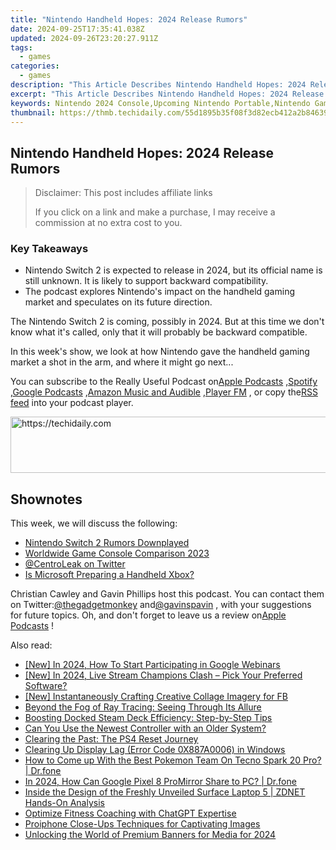 ```yaml
---
title: "Nintendo Handheld Hopes: 2024 Release Rumors"
date: 2024-09-25T17:35:41.038Z
updated: 2024-09-26T23:20:27.911Z
tags:
  - games
categories:
  - games
description: "This Article Describes Nintendo Handheld Hopes: 2024 Release Rumors"
excerpt: "This Article Describes Nintendo Handheld Hopes: 2024 Release Rumors"
keywords: Nintendo 2024 Console,Upcoming Nintendo Portable,Nintendo Game Boy Clone?,Hopes for New Handheld,Rumored Nintendo Device,Next-Gen Nintendo Gear,HOPES
thumbnail: https://thmb.techidaily.com/55d1895b35f08f3d82ecb412a2b84639eef0d00ef22964bfc70576f31a7b8bbc.jpg
---
```


## Nintendo Handheld Hopes: 2024 Release Rumors

>  Disclaimer: This post includes affiliate links
>
>  If you click on a link and make a purchase, I may receive a commission at no extra cost to you.
>

### Key Takeaways

* Nintendo Switch 2 is expected to release in 2024, but its official name is still unknown. It is likely to support backward compatibility.
* The podcast explores Nintendo's impact on the handheld gaming market and speculates on its future direction.

 The Nintendo Switch 2 is coming, possibly in 2024\. But at this time we don't know what it's called, only that it will probably be backward compatible.

 In this week's show, we look at how Nintendo gave the handheld gaming market a shot in the arm, and where it might go next...

 You can subscribe to the Really Useful Podcast on[Apple Podcasts](https://podcasts.apple.com/gb/podcast/the-really-useful-podcast/id1437847131?mt=2) ,[Spotify](https://open.spotify.com/show/283gDxLd6OTNEpRq6tN7ha) ,[Google Podcasts](https://www.google.com/podcasts?feed=aHR0cHM6Ly9hbmNob3IuZm0vcy8zMWJlNDcwL3BvZGNhc3QvcnNz) ,[Amazon Music and Audible](https://music.amazon.co.uk/podcasts/20ab73d4-5da2-46c7-a17f-dc6eb39bdb48/The-Really-Useful-Podcast) ,[Player FM](https://player.fm/series/the-really-useful-podcast-2491856) , or copy the[RSS feed](https://feeds.transistor.fm/the-really-useful-podcast) into your podcast player.

<!-- affiliate ads begin -->
<a href="https://appsumo.8odi.net/c/5597632/2130890/7443" target="_top" id="2130890">
  <img src="//a.impactradius-go.com/display-ad/7443-2130890" border="0" alt="https://techidaily.com" width="728" height="90"/>
</a>
<img height="0" width="0" src="https://appsumo.8odi.net/i/5597632/2130890/7443" style="position:absolute;visibility:hidden;" border="0" />
<!-- affiliate ads end -->

## Shownotes

This week, we will discuss the following:

* [Nintendo Switch 2 Rumors Downplayed](https://in.ign.com/nintendo-switch-2-unofficial-name/201860/news/nintendo-switch-2-2024-launch-rumors-dismissed-by-president-shuntaro-furukawa)
* [Worldwide Game Console Comparison 2023](https://www.vgchartz.com/article/457236/ps5-vs-xbox-series-xs-vs-switch-2023-worldwide-sales-comparison-charts-through-april/)
* [@CentroLeak on Twitter](https://twitter.com/CentroLeaks/status/1756498922762015165)
* [Is Microsoft Preparing a Handheld Xbox?](https://www.levelup.com/en/news/774539/RUMOR-Microsoft-prepares-2-nextgen-consoles-will-have-portable-Xbox-similar-to-Switch)

 Christian Cawley and Gavin Phillips host this podcast. You can contact them on Twitter:[@thegadgetmonkey](https://twitter.com/thegadgetmonkey) and[@gavinspavin](https://twitter.com/gavinspavin) , with your suggestions for future topics. Oh, and don't forget to leave us a review on[Apple Podcasts](http://podcasts.apple.com/gb/podcast/the-really-useful-podcast/id1437847131?mt=2) !

<ins class="adsbygoogle"
     style="display:block"
     data-ad-format="autorelaxed"
     data-ad-client="ca-pub-7571918770474297"
     data-ad-slot="1223367746"></ins>

<ins class="adsbygoogle"
     style="display:block"
     data-ad-client="ca-pub-7571918770474297"
     data-ad-slot="8358498916"
     data-ad-format="auto"
     data-full-width-responsive="true"></ins>

<span class="atpl-alsoreadstyle">Also read:</span>
<div><ul>
<li><a href="https://on-screen-recording.techidaily.com/new-in-2024-how-to-start-participating-in-google-webinars/"><u>[New] In 2024, How To Start Participating in Google Webinars</u></a></li>
<li><a href="https://fox-boxes.techidaily.com/new-in-2024-live-stream-champions-clash-pick-your-preferred-software/"><u>[New] In 2024, Live Stream Champions Clash – Pick Your Preferred Software?</u></a></li>
<li><a href="https://extra-approaches.techidaily.com/new-instantaneously-crafting-creative-collage-imagery-for-fb/"><u>[New] Instantaneously Crafting Creative Collage Imagery for FB</u></a></li>
<li><a href="https://games-able.techidaily.com/beyond-the-fog-of-ray-tracing-seeing-through-its-allure/"><u>Beyond the Fog of Ray Tracing: Seeing Through Its Allure</u></a></li>
<li><a href="https://games-able.techidaily.com/boosting-docked-steam-deck-efficiency-step-by-step-tips/"><u>Boosting Docked Steam Deck Efficiency: Step-by-Step Tips</u></a></li>
<li><a href="https://games-able.techidaily.com/can-you-use-the-newest-controller-with-an-older-system/"><u>Can You Use the Newest Controller with an Older System?</u></a></li>
<li><a href="https://games-able.techidaily.com/clearing-the-past-the-ps4-reset-journey/"><u>Clearing the Past: The PS4 Reset Journey</u></a></li>
<li><a href="https://games-able.techidaily.com/clearing-up-display-lag-error-code-0x887a0006-in-windows/"><u>Clearing Up Display Lag (Error Code 0X887A0006) in Windows</u></a></li>
<li><a href="https://pokemon-go-android.techidaily.com/how-to-come-up-with-the-best-pokemon-team-on-tecno-spark-20-pro-drfone-by-drfone-virtual-android/"><u>How to Come up With the Best Pokemon Team On Tecno Spark 20 Pro? | Dr.fone</u></a></li>
<li><a href="https://screen-mirror.techidaily.com/in-2024-how-can-google-pixel-8-promirror-share-to-pc-drfone-by-drfone-android/"><u>In 2024, How Can Google Pixel 8 ProMirror Share to PC? | Dr.fone</u></a></li>
<li><a href="https://win-superb.techidaily.com/inside-the-design-of-the-freshly-unveiled-surface-laptop-5-zdnet-hands-on-analysis/"><u>Inside the Design of the Freshly Unveiled Surface Laptop 5 | ZDNET Hands-On Analysis</u></a></li>
<li><a href="https://tech-hub.techidaily.com/optimize-fitness-coaching-with-chatgpt-expertise/"><u>Optimize Fitness Coaching with ChatGPT Expertise</u></a></li>
<li><a href="https://extra-resources.techidaily.com/proiphone-close-ups-techniques-for-captivating-images/"><u>Proiphone Close-Ups Techniques for Captivating Images</u></a></li>
<li><a href="https://some-tips.techidaily.com/unlocking-the-world-of-premium-banners-for-media-for-2024/"><u>Unlocking the World of Premium Banners for Media for 2024</u></a></li>
</ul></div>

